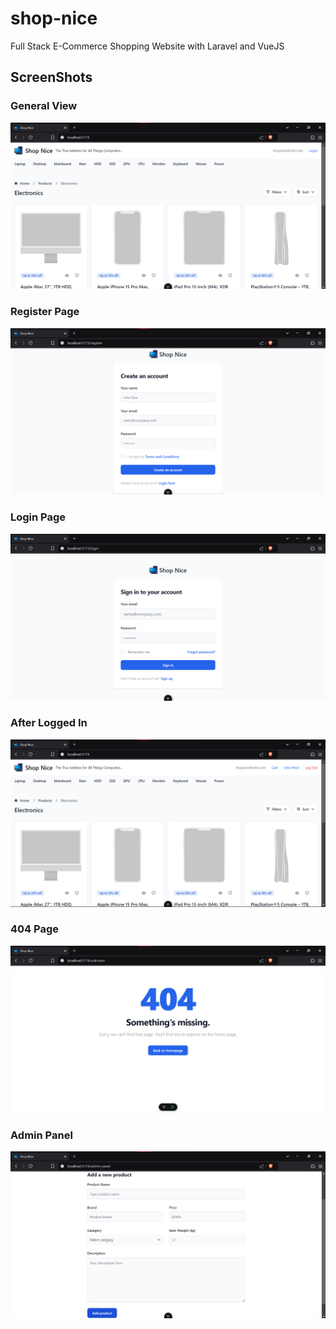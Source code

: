 # shop-nice
Full Stack E-Commerce Shopping Website with Laravel and VueJS
## ScreenShots
### **General View**
![](./shop-nice-frontend/screenshots/shopnicegeneralfront.png)
### **Register Page**
![](./shop-nice-frontend/screenshots/shopnicefront-register.png)
### **Login Page**
![](./shop-nice-frontend/screenshots/shopniceloginfront.png)
### **After Logged In**
![](./shop-nice-frontend/screenshots/shopnicefront-afterloggedin.png)
### **404 Page**
![](./shop-nice-frontend/screenshots/shopnicefront-404page.png)
### **Admin Panel**
![](./shop-nice-frontend/screenshots/shopnicefront-adminpanel.png)





